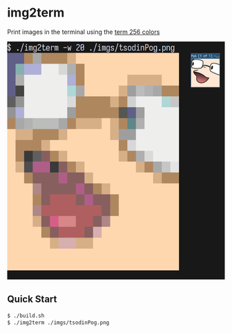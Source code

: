 # img2term

Print images in the terminal using the [term 256 colors](https://www.ditig.com/256-colors-cheat-sheet)

![thumbnail](./imgs/thumbnail.png)

## Quick Start

```console
$ ./build.sh
$ ./img2term ./imgs/tsodinPog.png
```
